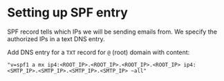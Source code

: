 # Setting up SPF entry

SPF record tells which IPs we will be sending emails from. We specify the authorized IPs in a text DNS entry.

Add DNS entry for a `TXT` record for `@` (root) domain with content:

```
"v=spf1 a mx ip4:<ROOT_IP>.<ROOT_IP>.<ROOT_IP>.<ROOT_IP> ip4:<SMTP_IP>.<SMTP_IP>.<SMTP_IP>.<SMTP_IP> ~all"
```
